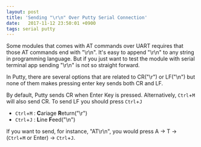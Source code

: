 ```yaml
---
layout: post
title: 'Sending "\r\n" Over Putty Serial Connection'
date:   2017-11-12 23:50:01 +0900
tags: serial putty
---
```


Some modules that comes with AT commands over UART requires that those AT commands end with "\r\n". It's easy to append "\r\n" to any string in programming language. But if you just want to test the module with serial terminal app sending "\r\n" is not so straight forward.

In Putty, there are several options that are related to CR("\r") or LF("\n") but none of them makes pressing enter key sends both CR and LF.

By default, Putty sends CR when Enter Key is pressed. Alternatively, `Ctrl`+`M` will also send CR. To send LF you should press `Ctrl`+`J`

* `Ctrl`+`M` : **C**ariage **R**eturn("\r")
* `Ctrl`+`J` : **L**ine **F**eed("\n")

If you want to send, for instance, "AT\r\n", you would press A -> T -> (`Ctrl`+`M` or Enter) -> `Ctrl`+`J`.
